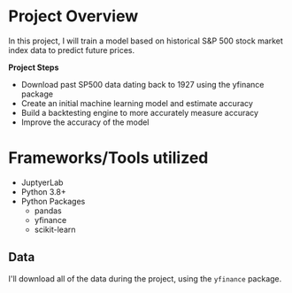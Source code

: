 # Project Overview

In this project, I will train a model based on historical S&P 500 stock market index data to predict future prices.

**Project Steps**

* Download past SP500 data dating back to 1927 using the yfinance package
* Create an initial machine learning model and estimate accuracy
* Build a backtesting engine to more accurately measure accuracy
* Improve the accuracy of the model

# Frameworks/Tools utilized

* JuptyerLab
* Python 3.8+
* Python Packages
  * pandas
  * yfinance
  * scikit-learn

## Data

I'll download all of the data during the project, using the `yfinance` package.
